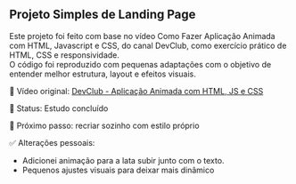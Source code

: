 ## Projeto Simples de Landing Page ##

Este projeto foi feito com base no vídeo Como Fazer Aplicação Animada com HTML, Javascript e CSS, do canal DevClub, como exercício prático de HTML, CSS e responsividade.  
O código foi reproduzido com pequenas adaptações com o objetivo de entender melhor estrutura, layout e efeitos visuais.

🔗 Vídeo original: [DevClub - Aplicação Animada com HTML, JS e CSS](https://www.youtube.com/watch?v=QLbrpjfltFs&t=5s&ab_channel=DevClub%7CPrograma%C3%A7%C3%A3o)

📁 Status: Estudo concluído 

🎯 Próximo passo: recriar sozinho com estilo próprio

✅ Alterações pessoais:
- Adicionei animação para a lata subir junto com o texto.
- Pequenos ajustes visuais para deixar mais dinâmico
